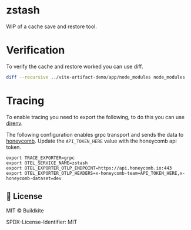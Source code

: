 # zstash

WIP of a cache save and restore tool.

# Verification

To verify the cache and restore worked you can use diff.

```bash
diff --recursive ../vite-artifact-demo/app/node_modules node_modules
```

# Tracing

To enable tracing you need to export the following, to do this you can use [direnv](https://direnv.net/).

The following configuration enables grpc transport and sends the data to [honeycomb](https://www.honeycomb.io/distributed-tracing). Update the `API_TOKEN_HERE` value with the honeycomb api token.

```
export TRACE_EXPORTER=grpc
export OTEL_SERVICE_NAME=zstash
export OTEL_EXPORTER_OTLP_ENDPOINT=https://api.honeycomb.io:443
export OTEL_EXPORTER_OTLP_HEADERS=x-honeycomb-team=API_TOKEN_HERE,x-honeycomb-dataset=dev
```

## 📝 License

MIT © Buildkite

SPDX-License-Identifier: MIT